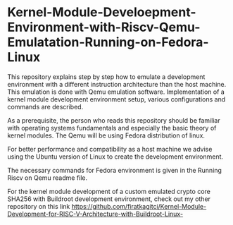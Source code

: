 # Kernel-Module-Develoepment-Environment-with-Riscv-Qemu-Emulatation-Running-on-Fedora-Linux
This repository explains step by step how to emulate a development environment with a different instruction architecture than the host machine. This emulation is done with Qemu emulation software. Implementation of a kernel module development environment setup, various configurations and commands are described. 

As a prerequisite, the person who reads this repository should be familiar with operating systems fundamentals and especially the basic theory of kernel modules. The Qemu will be using Fedora distribution of linux.

For better performance and compatibility as a host machine we advise using the Ubuntu version of Linux to create the development environment.

The necessary commands for Fedora environment is given in the Running Riscv on Qemu readme file. 

For the kernel module development of a custom emulated crypto core SHA256 with Buildroot development environment, check out my other repository on this link https://github.com/firatkagitci/Kernel-Module-Development-for-RISC-V-Architecture-with-Buildroot-Linux-

